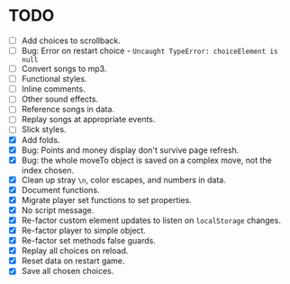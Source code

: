 # TODO

- [ ] Add choices to scrollback.
- [ ] Bug: Error on restart choice - `Uncaught TypeError: choiceElement is null`
- [ ] Convert songs to mp3.
- [ ] Functional styles.
- [ ] Inline comments.
- [ ] Other sound effects.
- [ ] Reference songs in data.
- [ ] Replay songs at appropriate events.
- [ ] Slick styles.
- [x] Add folds.
- [x] Bug: Points and money display don't survive page refresh.
- [x] Bug: the whole moveTo object is saved on a complex move, not the index chosen.
- [x] Clean up stray `\n`, color escapes, and numbers in data.
- [x] Document functions.
- [x] Migrate player set functions to set properties.
- [x] No script message.
- [x] Re-factor custom element updates to listen on `localStorage` changes.
- [x] Re-factor player to simple object.
- [x] Re-factor set methods false guards.
- [x] Replay all choices on reload.
- [x] Reset data on restart game.
- [x] Save all chosen choices.
